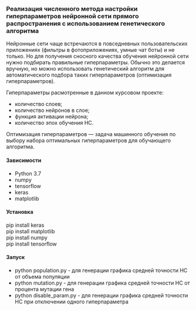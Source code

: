### Реализация численного метода настройки гиперпараметров нейронной сети прямого распространения с использованием генетического алгоритма

Нейронные сети чаще встречаются в повседневных пользовательских приложениях (фильтры в фотоприложениях, умные чат боты) и не только. Но для получения сносного качества обучения нейронной сети нужно подбирать правильные гиперпараметры. Обычно это делается вручную, но можно использовать генетический алгоритм для автоматического подбора таких гиперпараметров (оптимизация гиперпараметров).

Гиперпараметры расмотренные в данном курсовом проекте:
- количество слоев;
- количество нейронов в слое;
- функция активации нейрона;
- количество эпох обучения НС.

Оптимизация гиперпараметров — задача машинного обучения по выбору набора оптимальных гиперпараметров для обучающего алгоритма.

#### Зависимости
- Python 3.7
- numpy
- tensorflow
- keras
- matplotlib

#### Установка
pip install keras \
pip install matplotlib \
pip install numpy \
pip install tensorflow 

#### Запуск
- python population.py - для генерации графика средней точности НС от объема популяции
- python mutation.py - для генерации графика средней точности НС от процента мутации гена
- python disable_param.py - для генерации графика средней точности НС при отключении одного гиперпараметра
